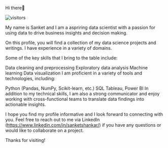 
Hi there👋

![visitors](https://visitor-badge.glitch.me/badge?page_id=page.id)

My name is Sanket and I am a aspriring data scientist with a passion for using data to drive business insights and decision making.

On this profile, you will find a collection of my data science projects and writings. I have experience in a variety of domains.

Some of the key skills that I bring to the table include:

Data cleaning and preprocessing
Exploratory data analysis
Machine learning
Data visualization
I am proficient in a variety of tools and technologies, including:

Python (Pandas, NumPy, Scikit-learn, etc.)
SQL
Tableau, Power BI
In addition to my technical skills, I am also a strong communicator and enjoy working with cross-functional teams to translate data findings into actionable insights.

I hope you find my profile informative and I look forward to connecting with you. Feel free to reach out to me via LinkedIn (https://www.linkedin.com/in/sanketshankar/) if you have any questions or would like to collaborate on a project.

Thanks for visiting!
